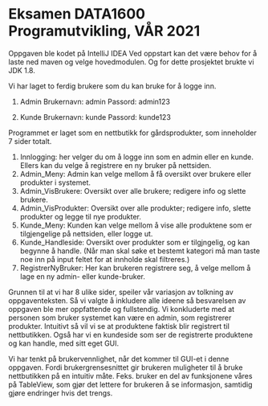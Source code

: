 # Eksamen DATA1600 Programutvikling, VÅR 2021
Oppgaven ble kodet på IntelliJ IDEA
Ved oppstart kan det være behov for å laste ned maven og velge hovedmodulen.
Og for dette prosjektet brukte vi JDK 1.8.

Vi har laget to ferdig brukere som du kan bruke for å logge inn.
1. Admin
Brukernavn: admin
Passord: admin123

2. Kunde
Brukernavn: kunde
Passord: kunde123

Programmet er laget som en nettbutikk for gårdsprodukter, som inneholder 7 sider totalt.
1. Innlogging: her velger du om å logge inn som en admin eller en kunde. Ellers kan du velge å registrere en ny bruker på nettsiden.
2. Admin_Meny: Admin kan velge mellom å få oversikt over brukere eller produkter i systemet.
3. Admin_VisBrukere: Oversikt over alle brukere; redigere info og slette brukere.
4. Admin_VisProdukter: Oversikt over alle produkter; redigere info, slette produkter og legge til nye produkter.
5. Kunde_Meny: Kunden kan velge mellom å vise alle produktene som er tilgjengelige på nettsiden, eller logge ut. 
6. Kunde_Handleside: Oversikt over produkter som er tilgjngelig, og kan begynne å handle. (Når man skal søke et bestemt kategori må man taste noe inn på input feltet for at innholde skal filtreres.)
7. RegistrerNyBruker: Her kan brukeren registrere seg, å velge mellom å lage en ny admin- eller kunde-bruker.


Grunnen til at vi har 8 ulike sider, speiler vår variasjon av tolkning av oppgaventeksten. Så vi valgte å inkludere alle ideene så besvarelsen av oppgaven
ble mer oppfattende og fullstendig. Vi konkluderte med at personen som bruker systemet kan være en admin, som registrerer produkter. Intuitivt så 
vil vi se at produktene faktisk blir registrert til nettbutikken. Også har vi en kundeside som ser de registrerte produktene og kan handle, med sitt eget
GUI.

Vi har tenkt på brukervennlighet, når det kommer til GUI-et i denne oppgaven. Fordi brukergrensesnittet gir brukeren muligheter til å bruke nettbutikken 
på en intuitiv måte. Feks. bruker en del av funksjonene våres på TableView, som gjør det lettere for brukeren å se informasjon, samtidig gjøre endringer 
hvis det trengs.

